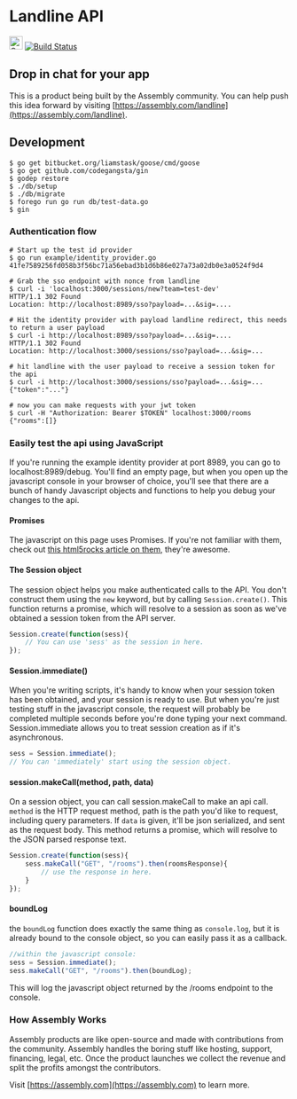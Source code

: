 # Landline API

<a href="https://assembly.com/landline/bounties?utm_campaign=assemblage&utm_source=landline&utm_medium=repo_badge"><img src="https://asm-badger.herokuapp.com/landline/badges/tasks.svg" height="24px" alt="Open Tasks" /></a>
[![Build Status](https://travis-ci.org/asm-products/landline-api.png?branch=master)](https://travis-ci.org/asm-products/landline-api)

## Drop in chat for your app

This is a product being built by the Assembly community. You can help push this idea forward by visiting [https://assembly.com/landline](https://assembly.com/landline).

## Development

    $ go get bitbucket.org/liamstask/goose/cmd/goose
    $ go get github.com/codegangsta/gin
    $ godep restore
    $ ./db/setup
    $ ./db/migrate
    $ forego run go run db/test-data.go
    $ gin

### Authentication flow

    # Start up the test id provider
    $ go run example/identity_provider.go 41fe7589256fd058b3f56bc71a56ebad3b1d6b86e027a73a02db0e3a0524f9d4

    # Grab the sso endpoint with nonce from landline
    $ curl -i 'localhost:3000/sessions/new?team=test-dev'
    HTTP/1.1 302 Found
    Location: http://localhost:8989/sso?payload=...&sig=....

    # Hit the identity provider with payload landline redirect, this needs to return a user payload
    $ curl -i http://localhost:8989/sso?payload=...&sig=....
    HTTP/1.1 302 Found
    Location: http://localhost:3000/sessions/sso?payload=...&sig=...

    # hit landline with the user payload to receive a session token for the api
    $ curl -i http://localhost:3000/sessions/sso?payload=...&sig=...
    {"token":"..."}

    # now you can make requests with your jwt token
    $ curl -H "Authorization: Bearer $TOKEN" localhost:3000/rooms
    {"rooms":[]}

### Easily test the api using JavaScript

If you're running the example identity provider at port 8989, you can go to localhost:8989/debug. You'll find an empty page, but when you open up the javascript console in your browser of choice, you'll see that there are a bunch of handy Javascript objects and functions to help you debug your changes to the api.

#### Promises ####

The javascript on this page uses Promises. If you're not familiar with them, check out [this html5rocks article on them](http://www.html5rocks.com/en/tutorials/es6/promises/), they're awesome.

#### The  Session object


The session object helps you make authenticated calls to the API. You don't construct them using the `new` keyword, but by calling `Session.create()`. This function returns a promise, which will resolve to a session as soon as we've obtained a session token from the API server.
```js
Session.create(function(sess){
    // You can use 'sess' as the session in here.
});
```

#### Session.immediate()

When you're writing scripts, it's handy to know when your session token has been obtained, and your session is ready to use. But when you're just testing stuff in the javascript console, the request will probably be completed multiple seconds before you're done typing your next command. Session.immediate allows you to treat session creation as if it's asynchronous.
```js
sess = Session.immediate();
// You can 'immediately' start using the session object.
```

#### session.makeCall(method, path, data)

On a session object, you can call session.makeCall to make an api call. `method` is the HTTP request method, path is the path you'd like to request, including query parameters. If `data` is given, it'll be json serialized, and sent as the request body. This method returns a promise, which will resolve to the JSON parsed response text.

```js
Session.create(function(sess){
    sess.makeCall("GET", "/rooms").then(roomsResponse){
        // use the response in here.
    }
});

```

#### boundLog

the `boundLog` function does exactly the same thing as `console.log`, but it is already bound to the console object, so you can easily pass it as a callback.

```js
//within the javascript console:
sess = Session.immediate();
sess.makeCall("GET", "/rooms").then(boundLog);
```

This will log the javascript object returned by the /rooms endpoint to the console.

### How Assembly Works

Assembly products are like open-source and made with contributions from the community. Assembly handles the boring stuff like hosting, support, financing, legal, etc. Once the product launches we collect the revenue and split the profits amongst the contributors.

Visit [https://assembly.com](https://assembly.com) to learn more.
